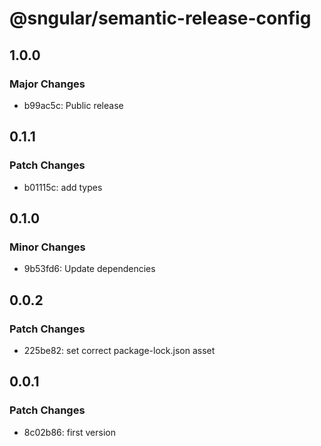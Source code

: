 # @sngular/semantic-release-config

## 1.0.0

### Major Changes

- b99ac5c: Public release

## 0.1.1

### Patch Changes

- b01115c: add types

## 0.1.0

### Minor Changes

- 9b53fd6: Update dependencies

## 0.0.2

### Patch Changes

- 225be82: set correct package-lock.json asset

## 0.0.1

### Patch Changes

- 8c02b86: first version
